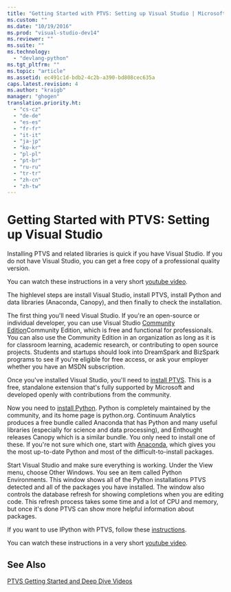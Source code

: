 ```yaml
---
title: "Getting Started with PTVS: Setting up Visual Studio | Microsoft Docs"
ms.custom: ""
ms.date: "10/19/2016"
ms.prod: "visual-studio-dev14"
ms.reviewer: ""
ms.suite: ""
ms.technology: 
  - "devlang-python"
ms.tgt_pltfrm: ""
ms.topic: "article"
ms.assetid: ec491c1d-bdb2-4c2b-a390-bd808cec635a
caps.latest.revision: 4
ms.author: "kraigb"
manager: "ghogen"
translation.priority.ht: 
  - "cs-cz"
  - "de-de"
  - "es-es"
  - "fr-fr"
  - "it-it"
  - "ja-jp"
  - "ko-kr"
  - "pl-pl"
  - "pt-br"
  - "ru-ru"
  - "tr-tr"
  - "zh-cn"
  - "zh-tw"
---
```

# Getting Started with PTVS: Setting up Visual Studio
Installing PTVS and related libraries is quick if you have Visual Studio.  If you do not have Visual Studio, you can get a free copy of a professional quality version.  
  
 You can watch these instructions in a very short [youtube video](https://www.youtube.com/watch?v=_okUV47eM5c&list=PLReL099Y5nRdLgGAdrb_YeTdEnd23s6Ff&index=1).  
  
 The highlevel steps are install Visual Studio, install PTVS, install Python and data libraries (Anaconda, Canopy), and then finally to check the installation.  
  
 The first thing you'll need Visual Studio.  If you're an open-source or individual developer, you can use Visual Studio [Community Edition](https://www.visualstudio.com/products/visual-studio-community-vs)Community Edition, which is free and functional for professionals.  You can also use the Community Edition in an organization as long as it is for classroom learning, academic research, or contributing to open source projects.  Students and startups should look into DreamSpark and BizSpark programs to see if you're eligible for free access, or ask your employer whether you have an MSDN subscription.  
  
 Once you've installed Visual Studio, you'll need to [install PTVS](http://pytools.codeplex.com/wikipage?title=PTVS%20Installation).  This is a free, standalone extension that's fully supported by Microsoft and developed openly with contributions from the community.  
  
 Now you need to [install Python](http://python.org/download/).  Python is completely maintained by the community, and its home page is python.org.  Continuum Analytics produces a free bundle called Anaconda that has Python and many useful libraries (especially for science and data processing), and Enthought releases Canopy which is a similar bundle.  You only need to install one of these.  If you're not sure which one, start with [Anaconda](http://continuum.io/downloads), which gives you the most up-to-date Python and most of the difficult-to-install packages.  
  
 Start Visual Studio and make sure everything is working.  Under the View menu, choose Other Windows.  You see an item called Python Environments.  This window shows all of the Python installations PTVS detected and all of the packages you have installed.  The window also controls the database refresh for showing completions when you are editing code.  This refresh process takes some time and a lot of CPU and memory, but once it's done PTVS can show more helpful information about packages.  
  
 If you want to use IPython with PTVS, follow these [instructions](http://pytools.codeplex.com/wikipage?title=Using%20IPython%20with%20PTVS).  
  
 You can watch these instructions in a very short [youtube video](https://www.youtube.com/watch?v=_okUV47eM5c&list=PLReL099Y5nRdLgGAdrb_YeTdEnd23s6Ff&index=1).  
  
## See Also  
 [PTVS Getting Started and Deep Dive Videos](https://www.youtube.com/playlist?list=PLReL099Y5nRdLgGAdrb_YeTdEnd23s6Ff)